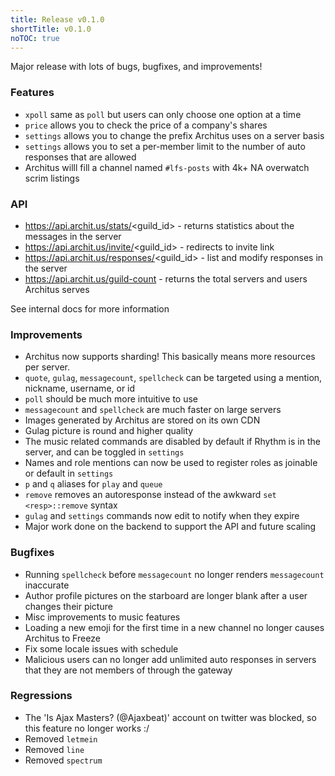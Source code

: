 ```yaml
---
title: Release v0.1.0
shortTitle: v0.1.0
noTOC: true
---
```


Major release with lots of bugs, bugfixes, and improvements!

### Features

* `xpoll` same as `poll` but users can only choose one option at a time
* `price` allows you to check the price of a company's shares
* `settings` allows you to change the prefix Architus uses on a server basis
* `settings` allows you to set a per-member limit to the number of auto responses that are allowed
* Architus willl fill a channel named `#lfs-posts` with 4k+ NA overwatch scrim listings

### API
* https://api.archit.us/stats/<guild_id> - returns statistics about the messages in the server
* https://api.archit.us/invite/<guild_id> - redirects to invite link
* https://api.archit.us/responses/<guild_id> - list and modify responses in the server
* https://api.archit.us/guild-count - returns the total servers and users Architus serves

See internal docs for more information

### Improvements

* Architus now supports sharding! This basically means more resources per server.
* `quote`, `gulag`, `messagecount`, `spellcheck` can be targeted using a mention, nickname, username, or id
* `poll` should be much more intuitive to use
* `messagecount` and `spellcheck` are much faster on large servers
* Images generated by Architus are stored on its own CDN
* Gulag picture is round and higher quality
* The music related commands are disabled by default if Rhythm is in the server, and can be toggled in `settings`
* Names and role mentions can now be used to register roles as joinable or default in `settings`
* `p` and `q` aliases for `play` and `queue`
* `remove` removes an autoresponse instead of the awkward `set <resp>::remove` syntax
* `gulag` and `settings` commands now edit to notify when they expire
* Major work done on the backend to support the API and future scaling

### Bugfixes

* Running `spellcheck` before `messagecount` no longer renders `messagecount` inaccurate
* Author profile pictures on the starboard are longer blank after a user changes their picture
* Misc improvements to music features
* Loading a new emoji for the first time in a new channel no longer causes Architus to Freeze
* Fix some locale issues with schedule
* Malicious users can no longer add unlimited auto responses in servers that they are not members of through the gateway

### Regressions

* The 'Is Ajax Masters? (@Ajaxbeat)' account on twitter was blocked, so this feature no longer works :/
* Removed `letmein`
* Removed `line`
* Removed `spectrum`
